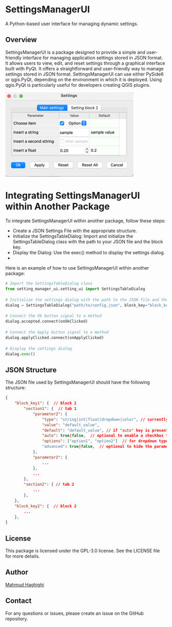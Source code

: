# SettingsManagerUI
A Python-based user interface for managing dynamic settings.

## Overview

SettingsManagerUI is a package designed to provide a simple and user-friendly interface for managing application settings stored in JSON format. It allows users to view, edit, and reset settings through a graphical interface built with PyQt.
It offers a straightforward and user-friendly way to manage settings stored in JSON format. SettingsManagerUI can use either PySide6 or qgis.PyQt, depending on the environment in which it is deployed. Using qgis.PyQt is particularly useful for developers creating QGIS plugins. 

<img src="docs/screenshot.png" alt="Sample GUI" width="400"/>

# Integrating SettingsManagerUI within Another Package
To integrate SettingsManagerUI within another package, follow these steps:  
- Create a JSON Settings File with the appropriate structure.
- Initialize the SettingsTableDialog: Import and initialize the SettingsTableDialog class with the path to your JSON file and the block key.  
- Display the Dialog: Use the exec() method to display the settings dialog.
-  
Here is an example of how to use SettingsManagerUI within another package:


```python
# Import the SettingsTableDialog class
from setting_manager_ui.setting_ui import SettingsTableDialog

# Initialize the settings dialog with the path to the JSON file and the block key
dialog = SettingsTableDialog("path/to/config.json", block_key="block_key")

# Connect the Ok button signal to a method
dialog.accepted.connect(onOkClicked)

# Connect the Apply button signal to a method
dialog.applyClicked.connect(onApplyClicked)

# Display the settings dialog
dialog.exec()

```


## JSON Structure

The JSON file used by SettingsManagerUI should have the following structure:

```json
{
    "block_key1": {  // block 1
        "section1": {  // tab 1
            "parameter2": {
                "type": "string|int|float|dropdown|color", // currently five types are supported
                "value": "default_value",
                "default": "default_value", // if "auto" key is present, "default"=true|false is used as the default value  
                "auto": true|false,  // optional to enable a checkbox to enable automatic value
                "options": ["option1", "option2"]  // for dropdown type only
                "advanced": true|false,  // optional to hide the parameter in the basic view
            },
            "parameter2": {
                ...
            },
            ...
        },
        "section2": { // tab 2
            ...
        },
    },
    "block_key2": {  // block 2
        ...
    },
}
```


## License
This package is licensed under the GPL-3.0 license. See the LICENSE file for more details.

## Author
[Mahmud Haghighi](https://www.ipi.uni-hannover.de/en/haghighi/)

## Contact
For any questions or issues, please create an issue on the GitHub repository.

